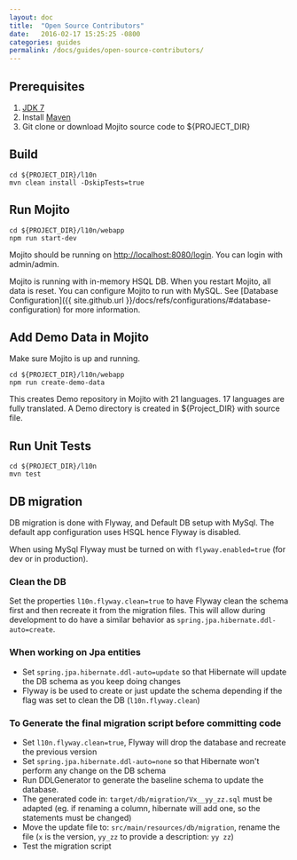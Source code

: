```yaml
---
layout: doc
title:  "Open Source Contributors"
date:   2016-02-17 15:25:25 -0800
categories: guides
permalink: /docs/guides/open-source-contributors/
---
```

## Prerequisites

1. [JDK 7](http://www.oracle.com/technetwork/java/javase/downloads/jdk7-downloads-1880260.html)
2. Install [Maven](https://maven.apache.org/download.cgi)
3. Git clone or download Mojito source code to ${PROJECT_DIR}

## Build
    cd ${PROJECT_DIR}/l10n
    mvn clean install -DskipTests=true

## Run Mojito
    cd ${PROJECT_DIR}/l10n/webapp
    npm run start-dev

Mojito should be running on [http://localhost:8080/login](http://localhost:8080/login).  You can login with admin/admin.

Mojito is running with in-memory HSQL DB.  When you restart Mojito, all data is reset.  You can configure Mojito to run with MySQL.  See [Database Configuration]({{ site.github.url }}/docs/refs/configurations/#database-configuration) for more information.

## Add Demo Data in Mojito
Make sure Mojito is up and running.

    cd ${PROJECT_DIR}/l10n/webapp
    npm run create-demo-data

This creates Demo repository in Mojito with 21 languages.  17 languages are fully translated.  A Demo directory is created in ${Project_DIR} with source file.

## Run Unit Tests
    cd ${PROJECT_DIR}/l10n
    mvn test

## DB migration
DB migration is done with Flyway, and Default DB setup with MySql.  The default app configuration uses HSQL hence Flyway is disabled.

When using MySql Flyway must be turned on with `flyway.enabled=true` (for dev or in production).

### Clean the DB
Set the properties `l10n.flyway.clean=true` to have Flyway clean the schema first and then recreate it from the migration files. This will allow during development to do have a similar behavior as `spring.jpa.hibernate.ddl-auto=create`.

### When working on Jpa entities
- Set `spring.jpa.hibernate.ddl-auto=update` so that Hibernate will update the DB schema as you keep doing changes
- Flyway is be used to create or just update the schema depending if the flag was set to clean the DB (`l10n.flyway.clean`)

### To Generate the final migration script before committing code
- Set `l10n.flyway.clean=true`, Flyway will drop the database and recreate the previous version
- Set `spring.jpa.hibernate.ddl-auto=none` so that Hibernate won't perform any change on the DB schema
- Run DDLGenerator to generate the baseline schema to update the database.
- The generated code in: `target/db/migration/Vx__yy_zz.sql` must be adapted (eg. if renaming a column, hibernate will add one, so the statements must be changed)
- Move the update file to: `src/main/resources/db/migration`, rename the file (`x` is the version, `yy_zz` to provide a description: `yy zz`)
- Test the migration script




